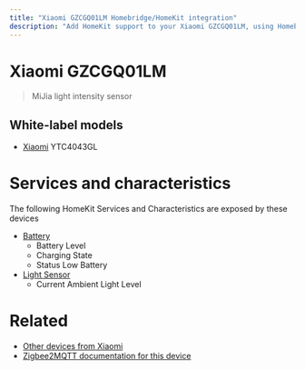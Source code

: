 ```yaml
---
title: "Xiaomi GZCGQ01LM Homebridge/HomeKit integration"
description: "Add HomeKit support to your Xiaomi GZCGQ01LM, using Homebridge, Zigbee2MQTT and homebridge-z2m."
---
```

<!---
This file has been GENERATED using src/docgen/docgen.ts
DO NOT EDIT THIS FILE MANUALLY!
-->
# Xiaomi GZCGQ01LM
> MiJia light intensity sensor


## White-label models
* [Xiaomi](../index.md#xiaomi) YTC4043GL

# Services and characteristics
The following HomeKit Services and Characteristics are exposed by
these devices

* [Battery](../../battery.md)
  * Battery Level
  * Charging State
  * Status Low Battery
* [Light Sensor](../../sensors.md)
  * Current Ambient Light Level


# Related
* [Other devices from Xiaomi](../index.md#xiaomi)
* [Zigbee2MQTT documentation for this device](https://www.zigbee2mqtt.io/devices/GZCGQ01LM.html)
